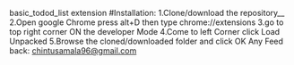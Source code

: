 basic_todod_list extension
#Installation:
  1.Clone/download the repository__
  2.Open google Chrome press alt+D then type chrome://extensions
  3.go to top right corner ON the developer Mode
  4.Come to left Corner click Load Unpacked 
  5.Browse the cloned/downloaded folder and click OK
Any Feed back: chintusamala96@gmail.com
